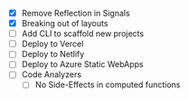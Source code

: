- [x] Remove Reflection in Signals
- [x] Breaking out of layouts
- [ ] Add CLI to scaffold new projects
- [ ] Deploy to Vercel
- [ ] Deploy to Netlify
- [ ] Deploy to Azure Static WebApps
- [ ] Code Analyzers
    - [ ] No Side-Effects in computed functions
